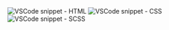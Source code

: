<img src="https://cdn.discordapp.com/attachments/906473135992348712/984716439569199154/unknown.png" alt="VSCode snippet - HTML">
<img src="https://cdn.discordapp.com/attachments/906473135992348712/984716460943351868/unknown.png" alt="VSCode snippet - CSS">
<img src="https://cdn.discordapp.com/attachments/906473135992348712/984716479662530590/unknown.png" alt="VSCode snippet - SCSS">
